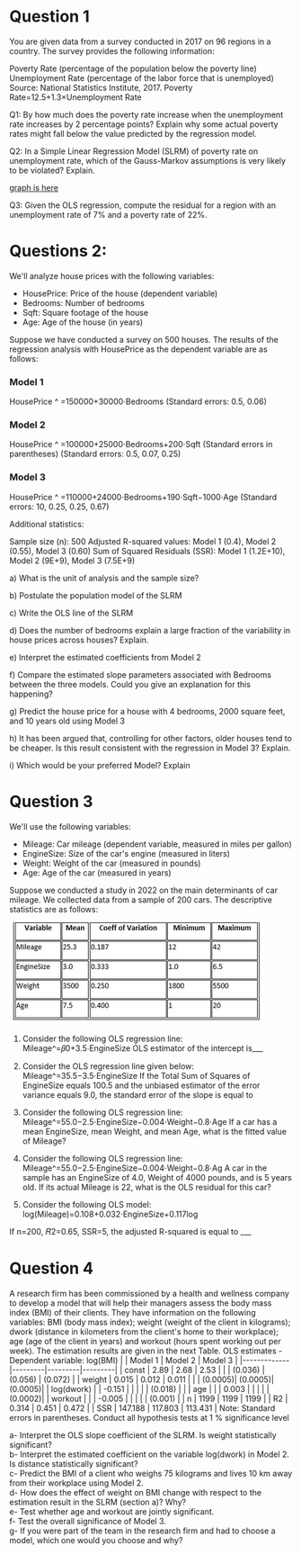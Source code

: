 # Question 1
You are given data from a survey conducted in 2017 on 96 regions in a country. The survey provides the following information:

Poverty Rate (percentage of the population below the poverty line)
Unemployment Rate (percentage of the labor force that is unemployed)
Source: National Statistics Institute, 2017.
Poverty Rate=12.5+1.3×Unemployment Rate

Q1: By how much does the poverty rate increase when the unemployment rate increases by 2 percentage points? Explain why some actual poverty rates might fall below the value predicted by the regression model.

Q2: In a Simple Linear Regression Model (SLRM) of poverty rate on unemployment rate, which of the Gauss-Markov assumptions is very likely to be violated? Explain.

[graph is here](https://drive.google.com/file/d/1rJAq0owAZgv8zH4KckR9FayWV9jkAxBB/view?usp=drivesdk)

Q3: Given the OLS regression, compute the residual for a region with an unemployment rate of 7% and a poverty rate of 22%.

# Questions 2:
We'll analyze house prices with the following variables:

 - HousePrice: Price of the house (dependent variable)
 - Bedrooms: Number of bedrooms
 - Sqft: Square footage of the house
 - Age: Age of the house (in years)

Suppose we have conducted a survey on 500 houses. The results of the regression analysis with HousePrice as the dependent variable are as follows:

### Model 1

HousePrice
^
 =150000+30000⋅Bedrooms
(Standard errors: 0.5, 0.06)

### Model 2

HousePrice
^
 =100000+25000⋅Bedrooms+200⋅Sqft
(Standard errors in parentheses)
(Standard errors: 0.5, 0.07, 0.25)

### Model 3

HousePrice
^
 =110000+24000⋅Bedrooms+190⋅Sqft−1000⋅Age
(Standard errors: 10, 0.25, 0.25, 0.67)

Additional statistics:

Sample size (n): 500
Adjusted R-squared values: Model 1 (0.4), Model 2 (0.55), Model 3 (0.60)
Sum of Squared Residuals (SSR): Model 1 (1.2E+10), Model 2 (9E+9), Model 3 (7.5E+9)


a) What is the unit of analysis and the sample size?

b) Postulate the population model of the SLRM

c) Write the OLS line of the SLRM

d) Does the number of bedrooms explain a large fraction of the variability in house prices across houses? Explain.

e) Interpret the estimated coefficients from Model 2

f) Compare the estimated slope parameters associated with Bedrooms between the three models. Could you give an explanation for this happening?

g) Predict the house price for a house with 4 bedrooms, 2000 square feet, and 10 years old using Model 3

h) It has been argued that, controlling for other factors, older houses tend to be cheaper. Is this result consistent with the regression in Model 3? Explain.

i) Which would be your preferred Model? Explain


# Question 3

We'll use the following variables:

 - Mileage: Car mileage (dependent variable, measured in miles per gallon)
 - EngineSize: Size of the car's engine (measured in liters)
 - Weight: Weight of the car (measured in pounds)
 - Age: Age of the car (measured in years)

Suppose we conducted a study in 2022 on the main determinants of car mileage. We collected data from a sample of 200 cars. The descriptive statistics are as follows:

![Table 1: Variables Description](https://github.com/Zilfimian/Econometrics-Tutoring-24/blob/main/E2T1.JPG?raw=true)

1. Consider the following OLS regression line:
Mileage^=𝛽0+3.5⋅EngineSize
​OLS estimator of the intercept is___

2. Consider the OLS regression line given below:
Mileage^=35.5−3.5⋅EngineSize
If the Total Sum of Squares of EngineSize equals 100.5 and the unbiased estimator of the error variance equals 9.0, the standard error of the slope is equal to

3. Consider the following OLS regression line:
Mileage^=55.0−2.5⋅EngineSize−0.004⋅Weight−0.8⋅Age
If a car has a mean EngineSize, mean Weight, and mean Age, what is the fitted value of Mileage? 

4. Consider the following OLS regression line:
Mileage^=55.0−2.5⋅EngineSize−0.004⋅Weight−0.8⋅Ag
A car in the sample has an EngineSize of 4.0, Weight of 4000 pounds, and is 5 years old. If its actual Mileage is 22, what is the OLS residual for this car?

5. Consider the following OLS model:
log⁡(Mileage)=0.108+0.032⋅EngineSize+0.117log

If n=200, 𝑅2=0.65, SSR=5, the adjusted R-squared is equal to ___


# Question 4

A research firm has been commissioned by a health and wellness company to develop a model that will help their managers assess the body mass index (BMI) of their clients. They have information on the following variables: BMI (body mass index); weight (weight of the client in kilograms); dwork (distance in kilometers from the client's home to their workplace); age (age of the client in years) and workout (hours spent working out per week). The estimation results are given in the next Table.
OLS estimates - Dependent variable: log(BMI)
|             | Model 1 | Model 2 | Model 3 |
|-------------|---------|---------|---------|
| const       | 2.89    | 2.68    | 2.53    |
|             | (0.036) | (0.056) | (0.072) |
| weight      | 0.015   | 0.012   | 0.011   |
|             | (0.0005)| (0.0005)| (0.0005)|
| log(dwork)  |         | -0.151  |         |
|             |         | (0.018) |         |
| age         |         |         | 0.003   |
|             |         |         | (0.0002)|
| workout     |         |         | -0.005  |
|             |         |         | (0.001) |
| n           | 1199    | 1199    | 1199    |
| R2          | 0.314   | 0.451   | 0.472   |
| SSR         | 147.188 | 117.803 | 113.431 |
Note: Standard errors in parentheses.
Conduct all hypothesis tests at 1 % significance level

a- Interpret the OLS slope coefficient of the SLRM. Is weight statistically significant?  
b- Interpret the estimated coefficient on the variable log(dwork) in Model 2. Is distance statistically significant?  
c- Predict the BMI of a client who weighs 75 kilograms and lives 10 km away from their workplace using Model 2.  
d- How does the effect of weight on BMI change with respect to the estimation result in the SLRM (section a)? Why?  
e- Test whether age and workout are jointly significant.  
f- Test the overall significance of Model 3.  
g- If you were part of the team in the research firm and had to choose a model, which one would you choose and why?
